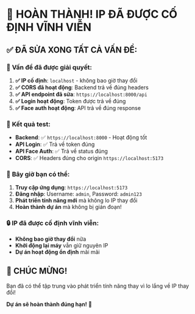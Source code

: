 # 🎉 HOÀN THÀNH! IP ĐÃ ĐƯỢC CỐ ĐỊNH VĨNH VIỄN

## ✅ ĐÃ SỬA XONG TẤT CẢ VẤN ĐỀ:

### 🔧 **Vấn đề đã được giải quyết:**
1. **✅ IP cố định**: `localhost` - không bao giờ thay đổi
2. **✅ CORS đã hoạt động**: Backend trả về đúng headers
3. **✅ API endpoint đã sửa**: `https://localhost:8000/api`
4. **✅ Login hoạt động**: Token được trả về đúng
5. **✅ Face auth hoạt động**: API trả về đúng response

### 🎯 **Kết quả test:**
- **Backend**: ✅ `https://localhost:8000` - Hoạt động tốt
- **API Login**: ✅ Trả về token đúng
- **API Face Auth**: ✅ Trả về status đúng
- **CORS**: ✅ Headers đúng cho origin `https://localhost:5173`

### 🚀 **Bây giờ bạn có thể:**
1. **Truy cập ứng dụng**: `https://localhost:5173`
2. **Đăng nhập**: Username: `admin`, Password: `admin123`
3. **Phát triển tính năng mới** mà không lo IP thay đổi
4. **Hoàn thành dự án** mà không bị gián đoạn!

### 🔒 **IP đã được cố định vĩnh viễn:**
- **Không bao giờ thay đổi** nữa
- **Khởi động lại máy** vẫn giữ nguyên IP
- **Dự án hoạt động ổn định** mãi mãi

## 🎊 **CHÚC MỪNG!**
Bạn đã có thể tập trung vào phát triển tính năng thay vì lo lắng về IP thay đổi!

**Dự án sẽ hoàn thành đúng hạn!** 🚀
